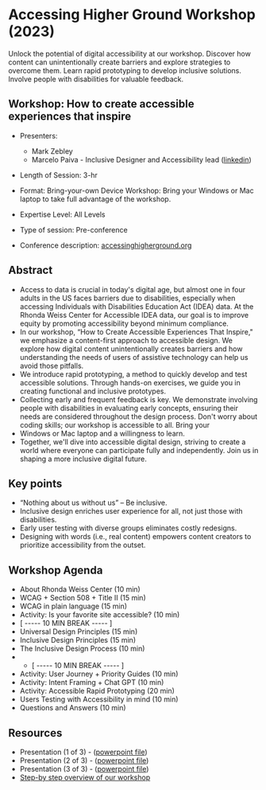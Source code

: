 # Accessing Higher Ground Workshop (2023) 
Unlock the potential of digital accessibility at our workshop. Discover how content can unintentionally create barriers and explore strategies to overcome them. 
Learn rapid prototyping to develop inclusive solutions. Involve people with disabilities for valuable feedback.

## Workshop: How to create accessible experiences that inspire

- Presenters:
  - Mark Zebley
  - Marcelo Paiva - Inclusive Designer and Accessibility lead ([linkedin](https://www.linkedin.com/in/mtpaiva/))
    
- Length of Session: 3-hr
- Format: Bring-your-own Device Workshop: Bring your Windows or Mac laptop to take full advantage of the workshop.
- Expertise Level: All Levels
- Type of session: Pre-conference
- Conference description: [accessinghigherground.org](https://accessinghigherground.org/how-to-create-accessible-experiences-that-inspire/)

## Abstract
- Access to data is crucial in today's digital age, but almost one in four adults in the US faces barriers due to disabilities, especially when accessing Individuals with Disabilities Education Act (IDEA) data. At the Rhonda Weiss Center for Accessible IDEA data, our goal is to improve equity by promoting accessibility beyond minimum compliance.
- In our workshop, “How to Create Accessible Experiences That Inspire," we emphasize a content-first approach to accessible design. We explore how digital content unintentionally creates barriers and how understanding the needs of users of assistive technology can help us avoid those pitfalls.
- We introduce rapid prototyping, a method to quickly develop and test accessible solutions. Through hands-on exercises, we guide you in creating functional and inclusive prototypes.
- Collecting early and frequent feedback is key. We demonstrate involving people with disabilities in evaluating early concepts, ensuring their needs are considered throughout the design process. Don't worry about coding skills; our workshop is accessible to all. Bring your
- Windows or Mac laptop and a willingness to learn.
- Together, we'll dive into accessible digital design, striving to create a world where everyone can participate fully and independently. Join us in shaping a more inclusive digital future.

## Key points
- “Nothing about us without us” – Be inclusive.
- Inclusive design enriches user experience for all, not just those with disabilities.
- Early user testing with diverse groups eliminates costly redesigns.
- Designing with words (i.e., real content) empowers content creators to prioritize accessibility from the outset.

## Workshop Agenda
- About Rhonda Weiss Center (10 min)
- WCAG + Section 508 + Title II (15 min)
- WCAG in plain language (15 min)
- Activity: Is your favorite site accessible? (10 min)
- [ ----- 10 MIN BREAK ----- ]
- Universal Design Principles (15 min)
- Inclusive Design Principles (15 min)
- The Inclusive Design Process (10 min)
- - [ ----- 10 MIN BREAK ----- ]
- Activity: User Journey + Priority Guides (10 min)
- Activity: Intent Framing + Chat GPT (10 min)
- Activity: Accessible Rapid Prototyping (20 min)
- Users Testing with Accessibility in mind (10 min)
- Questions and Answers (10 min)

## Resources
- Presentation (1 of 3) - ([powerpoint file](https://github.com/WeissCenter/public/raw/main/conferences/2023-AHG/%5BAHG-2023%5D%20How%20to%20Create%20Accessible%20Experiences%20%5B1%20of%203%5D.pptx))
- Presentation (2 of 3) - ([powerpoint file](https://github.com/WeissCenter/public/raw/main/conferences/2023-AHG/%5BAHG-2023%5D%20How%20to%20Create%20Accessible%20Experiences%20%5B2%20of%203%5D.pptx))
- Presentation (3 of 3) - ([powerpoint file](https://github.com/WeissCenter/public/raw/main/conferences/2023-AHG/%5BAHG-2023%5D%20How%20to%20Create%20Accessible%20Experiences%20%5B3%20of%203%5D.pptx))
- [Step-by step overview of our workshop](step-by-step.md)

  
